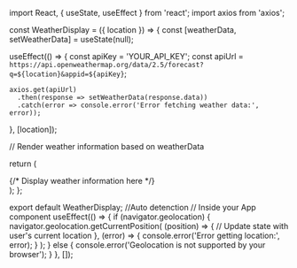 import React, { useState, useEffect } from 'react';
import axios from 'axios';

const WeatherDisplay = ({ location }) => {
  const [weatherData, setWeatherData] = useState(null);

  useEffect(() => {
    const apiKey = 'YOUR_API_KEY';
    const apiUrl = `https://api.openweathermap.org/data/2.5/forecast?q=${location}&appid=${apiKey}`;

    axios.get(apiUrl)
      .then(response => setWeatherData(response.data))
      .catch(error => console.error('Error fetching weather data:', error));
  }, [location]);

  // Render weather information based on weatherData

  return (
    <div>
      {/* Display weather information here */}
    </div>
  );
};

export default WeatherDisplay;
//Auto detenction
// Inside your App component
useEffect(() => {
  if (navigator.geolocation) {
    navigator.geolocation.getCurrentPosition(
      (position) => {
        // Update state with user's current location
      },
      (error) => {
        console.error('Error getting location:', error);
      }
    );
  } else {
    console.error('Geolocation is not supported by your browser');
  }
}, []);
